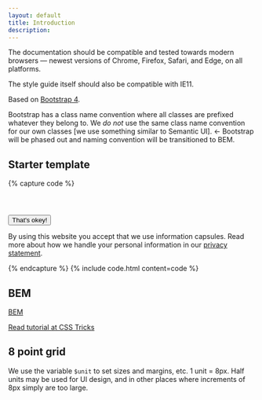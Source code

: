 ```yaml
---
layout: default
title: Introduction
description:
---
```


The documentation should be compatible and tested towards modern browsers &mdash; newest versions of Chrome, Firefox, Safari, and Edge, on all platforms.

The style guide itself should also be compatible with IE11.

Based on <a href="https://getbootstrap.com/">Bootstrap 4</a>.

Bootstrap has a class name convention where all classes are prefixed whatever they belong to. We <em>do not</em> use the same class name convention for our own classes [we use something similar to Semantic UI]. <- Bootstrap will be phased out and naming convention will be transitioned to BEM.

## Starter template

{% capture code %}
<!doctype html>
<html xmlns="http://www.w3.org/1999/xhtml" lang="nb-NO" class="">

<head>
  <meta charset="utf-8">
  <meta name="viewport" content="width=device-width, initial-scale=1, shrink-to-fit=no">
  <title>Vecora</title>
  <base href="">
  <link rel="stylesheet" href="styles.css">
</head>

<body>

  <header id="header">
  </header>

  <main id="content" role="main">
  </main>

  <footer id="footer">
  </footer>

  <div class="cookie-message">
    <button class="button primary float-right">That's okey!</button>
    <p>By using this website you accept that we use information capsules. Read more about how we handle your personal information in our <a href="#">privacy statement</a>.</p>
  </div>

  <script src="scripts.js"></script>
  <script async defer src="//maps.googleapis.com/maps/api/js?key=AIzaSyDAC2otWTUAVKGqsOyNNOgztuH64LFBNQs&callback=Maps.init"></script>
</body>

</html>
{% endcapture %}
{% include code.html content=code %}

## BEM

[BEM](http://getbem.com/)

[Read tutorial at CSS Tricks](https://css-tricks.com/bem-101/)

## 8 point grid

We use the variable `$unit` to set sizes and margins, etc. 1 unit = 8px. Half units may be used for UI design, and in other places where increments of 8px simply are too large.
